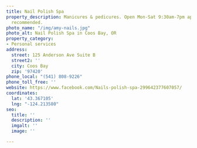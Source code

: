 ```yaml
---
title: Nail Polish Spa
property_description: Manicures & pedicures. Open Mon-Sat 9:30am-7pm appointments
  recommended.
photo_name: "/img/amy-nails.jpg"
photo_alt: Nail Polish Spa in Coos Bay, OR
property_category:
- Personal services
address:
  street: 125 Anderson Ave Suite B
  street2: ''
  city: Coos Bay
  zip: '97420'
phone_local: "(541) 808-9226"
phone_toll_free: ''
website: https://www.facebook.com/Nails-polish-spa-299642377607057/
coordinates:
  lat: '43.367105'
  lng: "-124.213580"
seo:
  title: ''
  description: ''
  imgalt: ''
  image: ''

---
```

